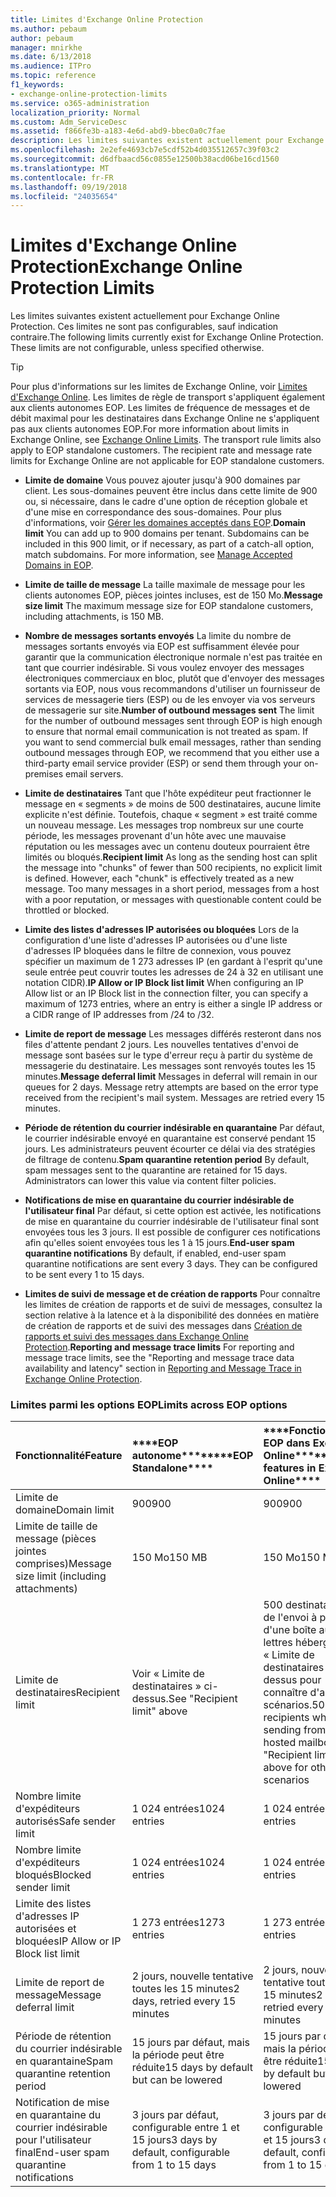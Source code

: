 ```yaml
---
title: Limites d'Exchange Online Protection
ms.author: pebaum
author: pebaum
manager: mnirkhe
ms.date: 6/13/2018
ms.audience: ITPro
ms.topic: reference
f1_keywords:
- exchange-online-protection-limits
ms.service: o365-administration
localization_priority: Normal
ms.custom: Adm_ServiceDesc
ms.assetid: f866fe3b-a183-4e6d-abd9-bbec0a0c7fae
description: Les limites suivantes existent actuellement pour Exchange Online Protection. Ces limites ne sont pas configurables, sauf indication contraire.
ms.openlocfilehash: 2e2efe4693cb7e5cdf52b4d035512657c39f03c2
ms.sourcegitcommit: d6dfbaacd56c0855e12500b38acd06be16cd1560
ms.translationtype: MT
ms.contentlocale: fr-FR
ms.lasthandoff: 09/19/2018
ms.locfileid: "24035654"
---
```

# <a name="exchange-online-protection-limits"></a><span data-ttu-id="ebd8c-104">Limites d'Exchange Online Protection</span><span class="sxs-lookup"><span data-stu-id="ebd8c-104">Exchange Online Protection Limits</span></span>

<span data-ttu-id="ebd8c-p102">Les limites suivantes existent actuellement pour Exchange Online Protection. Ces limites ne sont pas configurables, sauf indication contraire.</span><span class="sxs-lookup"><span data-stu-id="ebd8c-p102">The following limits currently exist for Exchange Online Protection. These limits are not configurable, unless specified otherwise.</span></span> 
  
> [!TIP]
> <span data-ttu-id="ebd8c-p103">Pour plus d'informations sur les limites de Exchange Online, voir [Limites d'Exchange Online](../exchange-online-service-description/exchange-online-limits.md). Les limites de règle de transport s'appliquent également aux clients autonomes EOP. Les limites de fréquence de messages et de débit maximal pour les destinataires dans Exchange Online ne s'appliquent pas aux clients autonomes EOP.</span><span class="sxs-lookup"><span data-stu-id="ebd8c-p103">For more information about limits in Exchange Online, see [Exchange Online Limits](../exchange-online-service-description/exchange-online-limits.md). The transport rule limits also apply to EOP standalone customers. The recipient rate and message rate limits for Exchange Online are not applicable for EOP standalone customers.</span></span> 
  
- <span data-ttu-id="ebd8c-p104">**Limite de domaine** Vous pouvez ajouter jusqu'à 900 domaines par client. Les sous-domaines peuvent être inclus dans cette limite de 900 ou, si nécessaire, dans le cadre d'une option de réception globale et d'une mise en correspondance des sous-domaines. Pour plus d'informations, voir [Gérer les domaines acceptés dans EOP](https://go.microsoft.com/fwlink/p/?LinkId=282239).</span><span class="sxs-lookup"><span data-stu-id="ebd8c-p104">**Domain limit** You can add up to 900 domains per tenant. Subdomains can be included in this 900 limit, or if necessary, as part of a catch-all option, match subdomains. For more information, see [Manage Accepted Domains in EOP](https://go.microsoft.com/fwlink/p/?LinkId=282239).</span></span>
    
- <span data-ttu-id="ebd8c-113">**Limite de taille de message** La taille maximale de message pour les clients autonomes EOP, pièces jointes incluses, est de 150 Mo.</span><span class="sxs-lookup"><span data-stu-id="ebd8c-113">**Message size limit** The maximum message size for EOP standalone customers, including attachments, is 150 MB.</span></span> 
    
- <span data-ttu-id="ebd8c-p105">**Nombre de messages sortants envoyés** La limite du nombre de messages sortants envoyés via EOP est suffisamment élevée pour garantir que la communication électronique normale n'est pas traitée en tant que courrier indésirable. Si vous voulez envoyer des messages électroniques commerciaux en bloc, plutôt que d'envoyer des messages sortants via EOP, nous vous recommandons d'utiliser un fournisseur de services de messagerie tiers (ESP) ou de les envoyer via vos serveurs de messagerie sur site.</span><span class="sxs-lookup"><span data-stu-id="ebd8c-p105">**Number of outbound messages sent** The limit for the number of outbound messages sent through EOP is high enough to ensure that normal email communication is not treated as spam. If you want to send commercial bulk email messages, rather than sending outbound messages through EOP, we recommend that you either use a third-party email service provider (ESP) or send them through your on-premises email servers.</span></span> 
    
- <span data-ttu-id="ebd8c-p106">**Limite de destinataires** Tant que l'hôte expéditeur peut fractionner le message en « segments » de moins de 500 destinataires, aucune limite explicite n'est définie. Toutefois, chaque « segment » est traité comme un nouveau message. Les messages trop nombreux sur une courte période, les messages provenant d'un hôte avec une mauvaise réputation ou les messages avec un contenu douteux pourraient être limités ou bloqués.</span><span class="sxs-lookup"><span data-stu-id="ebd8c-p106">**Recipient limit** As long as the sending host can split the message into "chunks" of fewer than 500 recipients, no explicit limit is defined. However, each "chunk" is effectively treated as a new message. Too many messages in a short period, messages from a host with a poor reputation, or messages with questionable content could be throttled or blocked.</span></span> 
    
- <span data-ttu-id="ebd8c-119">**Limite des listes d'adresses IP autorisées ou bloquées** Lors de la configuration d'une liste d'adresses IP autorisées ou d'une liste d'adresses IP bloquées dans le filtre de connexion, vous pouvez spécifier un maximum de 1 273 adresses IP (en gardant à l'esprit qu'une seule entrée peut couvrir toutes les adresses de 24 à 32 en utilisant une notation CIDR).</span><span class="sxs-lookup"><span data-stu-id="ebd8c-119">**IP Allow or IP Block list limit** When configuring an IP Allow list or an IP Block list in the connection filter, you can specify a maximum of 1273 entries, where an entry is either a single IP address or a CIDR range of IP addresses from /24 to /32.</span></span> 
    
- <span data-ttu-id="ebd8c-p107">**Limite de report de message** Les messages différés resteront dans nos files d'attente pendant 2 jours. Les nouvelles tentatives d'envoi de message sont basées sur le type d'erreur reçu à partir du système de messagerie du destinataire. Les messages sont renvoyés toutes les 15 minutes.</span><span class="sxs-lookup"><span data-stu-id="ebd8c-p107">**Message deferral limit** Messages in deferral will remain in our queues for 2 days. Message retry attempts are based on the error type received from the recipient's mail system. Messages are retried every 15 minutes.</span></span> 
    
- <span data-ttu-id="ebd8c-p108">**Période de rétention du courrier indésirable en quarantaine** Par défaut, le courrier indésirable envoyé en quarantaine est conservé pendant 15 jours. Les administrateurs peuvent écourter ce délai via des stratégies de filtrage de contenu.</span><span class="sxs-lookup"><span data-stu-id="ebd8c-p108">**Spam quarantine retention period** By default, spam messages sent to the quarantine are retained for 15 days. Administrators can lower this value via content filter policies.</span></span> 
    
- <span data-ttu-id="ebd8c-p109">**Notifications de mise en quarantaine du courrier indésirable de l'utilisateur final** Par défaut, si cette option est activée, les notifications de mise en quarantaine du courrier indésirable de l'utilisateur final sont envoyées tous les 3 jours. Il est possible de configurer ces notifications afin qu'elles soient envoyées tous les 1 à 15 jours.</span><span class="sxs-lookup"><span data-stu-id="ebd8c-p109">**End-user spam quarantine notifications** By default, if enabled, end-user spam quarantine notifications are sent every 3 days. They can be configured to be sent every 1 to 15 days.</span></span> 
    
- <span data-ttu-id="ebd8c-127">**Limites de suivi de message et de création de rapports** Pour connaître les limites de création de rapports et de suivi de messages, consultez la section relative à la latence et à la disponibilité des données en matière de création de rapports et de suivi des messages dans [Création de rapports et suivi des messages dans Exchange Online Protection](https://go.microsoft.com/fwlink/?LinkId=394248).</span><span class="sxs-lookup"><span data-stu-id="ebd8c-127">**Reporting and message trace limits** For reporting and message trace limits, see the "Reporting and message trace data availability and latency" section in [Reporting and Message Trace in Exchange Online Protection](https://go.microsoft.com/fwlink/?LinkId=394248).</span></span>
    
### <a name="limits-across-eop-options"></a><span data-ttu-id="ebd8c-128">Limites parmi les options EOP</span><span class="sxs-lookup"><span data-stu-id="ebd8c-128">Limits across EOP options</span></span>

|<span data-ttu-id="ebd8c-129">**Fonctionnalité**</span><span class="sxs-lookup"><span data-stu-id="ebd8c-129">**Feature**</span></span>|<span data-ttu-id="ebd8c-130">\*\*\*\*EOP autonome\*\*\*\*</span><span class="sxs-lookup"><span data-stu-id="ebd8c-130">\*\*\*\*EOP Standalone\*\*\*\*</span></span>|<span data-ttu-id="ebd8c-131">\*\*\*\*Fonctionnalités EOP dans Exchange Online\*\*\*\*</span><span class="sxs-lookup"><span data-stu-id="ebd8c-131">\*\*\*\*EOP features in Exchange Online\*\*\*\*</span></span>|<span data-ttu-id="ebd8c-132">\*\*\*\*Licence d'accès client Exchange Enterprise avec services\*\*\*\*</span><span class="sxs-lookup"><span data-stu-id="ebd8c-132">\*\*\*\*Exchange Enterprise CAL with Services\*\*\*\*</span></span>|
|:-----|:-----|:-----|:-----|
|<span data-ttu-id="ebd8c-133">Limite de domaine</span><span class="sxs-lookup"><span data-stu-id="ebd8c-133">Domain limit</span></span>  <br/> |<span data-ttu-id="ebd8c-134">900</span><span class="sxs-lookup"><span data-stu-id="ebd8c-134">900</span></span>  <br/> |<span data-ttu-id="ebd8c-135">900</span><span class="sxs-lookup"><span data-stu-id="ebd8c-135">900</span></span>  <br/> |<span data-ttu-id="ebd8c-136">900</span><span class="sxs-lookup"><span data-stu-id="ebd8c-136">900</span></span>  <br/> |
|<span data-ttu-id="ebd8c-137">Limite de taille de message (pièces jointes comprises)</span><span class="sxs-lookup"><span data-stu-id="ebd8c-137">Message size limit (including attachments)</span></span>  <br/> |<span data-ttu-id="ebd8c-138">150 Mo</span><span class="sxs-lookup"><span data-stu-id="ebd8c-138">150 MB</span></span>  <br/> |<span data-ttu-id="ebd8c-139">150 Mo</span><span class="sxs-lookup"><span data-stu-id="ebd8c-139">150 MB</span></span>  <br/> |<span data-ttu-id="ebd8c-140">150 Mo</span><span class="sxs-lookup"><span data-stu-id="ebd8c-140">150 MB</span></span>  <br/> |
|<span data-ttu-id="ebd8c-141">Limite de destinataires</span><span class="sxs-lookup"><span data-stu-id="ebd8c-141">Recipient limit</span></span>  <br/> |<span data-ttu-id="ebd8c-142">Voir « Limite de destinataires » ci-dessus.</span><span class="sxs-lookup"><span data-stu-id="ebd8c-142">See "Recipient limit" above</span></span>  <br/> |<span data-ttu-id="ebd8c-143">500 destinataires lors de l'envoi à partir d'une boîte aux lettres hébergée. Voir « Limite de destinataires » ci-dessus pour connaître d'autres scénarios.</span><span class="sxs-lookup"><span data-stu-id="ebd8c-143">500 recipients when sending from a hosted mailbox; see "Recipient limit" above for other scenarios</span></span>  <br/> |<span data-ttu-id="ebd8c-144">Voir « Limite de destinataires » ci-dessus.</span><span class="sxs-lookup"><span data-stu-id="ebd8c-144">See "Recipient limit" above</span></span>  <br/> |
|<span data-ttu-id="ebd8c-145">Nombre limite d'expéditeurs autorisés</span><span class="sxs-lookup"><span data-stu-id="ebd8c-145">Safe sender limit</span></span>  <br/> |<span data-ttu-id="ebd8c-146">1 024 entrées</span><span class="sxs-lookup"><span data-stu-id="ebd8c-146">1024 entries</span></span>  <br/> |<span data-ttu-id="ebd8c-147">1 024 entrées</span><span class="sxs-lookup"><span data-stu-id="ebd8c-147">1024 entries</span></span>  <br/> ||
|<span data-ttu-id="ebd8c-148">Nombre limite d'expéditeurs bloqués</span><span class="sxs-lookup"><span data-stu-id="ebd8c-148">Blocked sender limit</span></span>  <br/> |<span data-ttu-id="ebd8c-149">1 024 entrées</span><span class="sxs-lookup"><span data-stu-id="ebd8c-149">1024 entries</span></span>  <br/> |<span data-ttu-id="ebd8c-150">1 024 entrées</span><span class="sxs-lookup"><span data-stu-id="ebd8c-150">1024 entries</span></span>  <br/> ||
|<span data-ttu-id="ebd8c-151">Limite des listes d'adresses IP autorisées et bloquées</span><span class="sxs-lookup"><span data-stu-id="ebd8c-151">IP Allow or IP Block list limit</span></span>  <br/> |<span data-ttu-id="ebd8c-152">1 273 entrées</span><span class="sxs-lookup"><span data-stu-id="ebd8c-152">1273 entries</span></span>  <br/> |<span data-ttu-id="ebd8c-153">1 273 entrées</span><span class="sxs-lookup"><span data-stu-id="ebd8c-153">1273 entries</span></span>  <br/> |<span data-ttu-id="ebd8c-154">1 273 entrées</span><span class="sxs-lookup"><span data-stu-id="ebd8c-154">1273 entries</span></span>  <br/> |
|<span data-ttu-id="ebd8c-155">Limite de report de message</span><span class="sxs-lookup"><span data-stu-id="ebd8c-155">Message deferral limit</span></span>  <br/> |<span data-ttu-id="ebd8c-156">2 jours, nouvelle tentative toutes les 15 minutes</span><span class="sxs-lookup"><span data-stu-id="ebd8c-156">2 days, retried every 15 minutes</span></span>  <br/> |<span data-ttu-id="ebd8c-157">2 jours, nouvelle tentative toutes les 15 minutes</span><span class="sxs-lookup"><span data-stu-id="ebd8c-157">2 days, retried every 15 minutes</span></span>  <br/> |<span data-ttu-id="ebd8c-158">2 jours, nouvelle tentative toutes les 15 minutes</span><span class="sxs-lookup"><span data-stu-id="ebd8c-158">2 days, retried every 15 minutes</span></span>  <br/> |
|<span data-ttu-id="ebd8c-159">Période de rétention du courrier indésirable en quarantaine</span><span class="sxs-lookup"><span data-stu-id="ebd8c-159">Spam quarantine retention period</span></span>  <br/> |<span data-ttu-id="ebd8c-160">15 jours par défaut, mais la période peut être réduite</span><span class="sxs-lookup"><span data-stu-id="ebd8c-160">15 days by default but can be lowered</span></span>  <br/> |<span data-ttu-id="ebd8c-161">15 jours par défaut, mais la période peut être réduite</span><span class="sxs-lookup"><span data-stu-id="ebd8c-161">15 days by default but can be lowered</span></span>  <br/> |<span data-ttu-id="ebd8c-162">15 jours par défaut, mais la période peut être réduite</span><span class="sxs-lookup"><span data-stu-id="ebd8c-162">15 days by default but can be lowered</span></span>  <br/> |
|<span data-ttu-id="ebd8c-163">Notification de mise en quarantaine du courrier indésirable pour l'utilisateur final</span><span class="sxs-lookup"><span data-stu-id="ebd8c-163">End-user spam quarantine notifications</span></span>  <br/> |<span data-ttu-id="ebd8c-164">3 jours par défaut, configurable entre 1 et 15 jours</span><span class="sxs-lookup"><span data-stu-id="ebd8c-164">3 days by default, configurable from 1 to 15 days</span></span>  <br/> |<span data-ttu-id="ebd8c-165">3 jours par défaut, configurable entre 1 et 15 jours</span><span class="sxs-lookup"><span data-stu-id="ebd8c-165">3 days by default, configurable from 1 to 15 days</span></span>  <br/> |<span data-ttu-id="ebd8c-166">3 jours par défaut, configurable entre 1 et 15 jours</span><span class="sxs-lookup"><span data-stu-id="ebd8c-166">3 days by default, configurable from 1 to 15 days</span></span>  <br/> |
   

